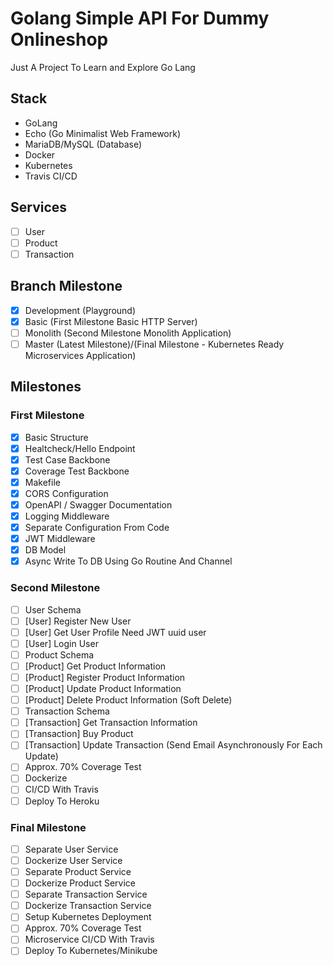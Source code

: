 # Golang Simple API For Dummy Onlineshop
Just A Project To Learn and Explore Go Lang

## Stack
- GoLang
- Echo (Go Minimalist Web Framework)
- MariaDB/MySQL (Database)
- Docker
- Kubernetes
- Travis CI/CD

## Services
- [ ] User
- [ ] Product
- [ ] Transaction

## Branch Milestone
- [x] Development (Playground)
- [x] Basic (First Milestone Basic HTTP Server)
- [ ] Monolith (Second Milestone Monolith Application)
- [ ] Master (Latest Milestone)/(Final Milestone - Kubernetes Ready Microservices Application)

## Milestones
### First Milestone
- [x] Basic Structure
- [x] Healtcheck/Hello Endpoint
- [x] Test Case Backbone
- [x] Coverage Test Backbone
- [x] Makefile
- [x] CORS Configuration
- [x] OpenAPI / Swagger Documentation
- [x] Logging Middleware
- [x] Separate Configuration From Code
- [x] JWT Middleware
- [x] DB Model
- [x] Async Write To DB Using Go Routine And Channel
### Second Milestone
- [ ] User Schema
- [ ] [User] Register New User
- [ ] [User] Get User Profile Need JWT uuid user
- [ ] [User] Login User
- [ ] Product Schema
- [ ] [Product] Get Product Information
- [ ] [Product] Register Product Information
- [ ] [Product] Update Product Information
- [ ] [Product] Delete Product Information (Soft Delete)
- [ ] Transaction Schema
- [ ] [Transaction] Get Transaction Information
- [ ] [Transaction] Buy Product
- [ ] [Transaction] Update Transaction (Send Email Asynchronously For Each Update)
- [ ] Approx. 70% Coverage Test
- [ ] Dockerize
- [ ] CI/CD With Travis
- [ ] Deploy To Heroku
### Final Milestone
- [ ] Separate User Service
- [ ] Dockerize User Service
- [ ] Separate Product Service
- [ ] Dockerize Product Service
- [ ] Separate Transaction Service
- [ ] Dockerize Transaction Service
- [ ] Setup Kubernetes Deployment
- [ ] Approx. 70% Coverage Test
- [ ] Microservice CI/CD With Travis
- [ ] Deploy To Kubernetes/Minikube 
